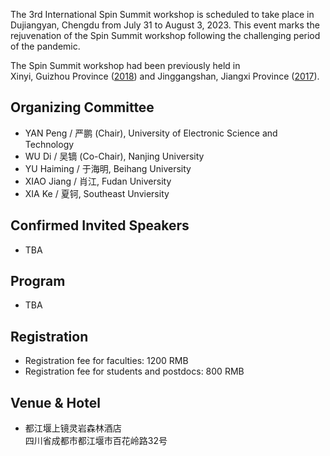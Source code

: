 The 3rd International Spin Summit workshop is scheduled to take place in Dujiangyan, Chengdu from July 31 to August 3, 2023. This event marks the rejuvenation of the Spin Summit workshop following the challenging period of the pandemic.

The Spin Summit workshop had been previously held in  
Xinyi, Guizhou Province ([2018](http://spinsummit.fudan.edu.cn))
and Jinggangshan, Jiangxi Province ([2017](http://www.physics.fudan.edu.cn/tps/people/jxiao/spinsummit2017/2017/)).

## Organizing Committee

- YAN Peng / 严鹏 (Chair), University of Electronic Science and Technology
- WU Di / 吴镝 (Co-Chair), Nanjing University
- YU Haiming / 于海明, Beihang University
- XIAO Jiang / 肖江, Fudan University
- XIA Ke / 夏钶, Southeast Unviersity

## Confirmed Invited Speakers

- TBA

## Program

- TBA

## Registration

- Registration fee for faculties: 1200 RMB
- Registration fee for students and postdocs: 800 RMB

## Venue & Hotel

- 都江堰上镜灵岩森林酒店 <br>
  四川省成都市都江堰市百花岭路32号
